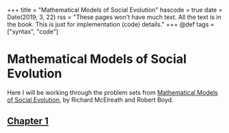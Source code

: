 +++
title = "Mathematical Models of Social Evolution"
hascode = true
date = Date(2019, 3, 22)
rss = "These pages won't have much text. All the text is in the book. This is just for implementation (code) details."
+++
@def tags = ["syntax", "code"]

# Mathematical Models of Social Evolution

Here I will be working through the problem sets from  [Mathematical Models of Social Evolution](https://press.uchicago.edu/ucp/books/book/chicago/M/bo4343149.html), by Richard McElreath and Robert Boyd. 



## [Chapter 1](/socialevo/problems-1.pdf)

